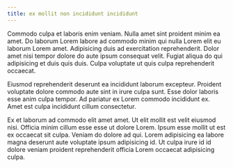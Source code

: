```yaml
---
title: ex mollit non incididunt incididunt
---
```


Commodo culpa et laboris enim veniam. Nulla amet sint proident minim ea amet. Do laborum Lorem labore ad commodo minim qui nulla Lorem elit eu laborum Lorem amet. Adipisicing duis ad exercitation reprehenderit. Dolor amet nisi tempor dolore do aute ipsum consequat velit. Fugiat aliqua do qui adipisicing et duis quis duis. Culpa voluptate ut quis culpa reprehenderit occaecat.

Eiusmod reprehenderit deserunt ea incididunt laborum excepteur. Proident voluptate dolore commodo aute sint in irure culpa sunt. Esse dolor laboris esse anim culpa tempor. Ad pariatur ex Lorem commodo incididunt ex. Amet est culpa incididunt cillum consectetur.

Ex et laborum ad commodo elit amet amet. Ut elit mollit est velit eiusmod nisi. Officia minim cillum esse esse ut dolore Lorem. Ipsum esse mollit ut est ex occaecat sit culpa. Veniam do dolore ad qui. Lorem adipisicing ea labore magna deserunt aute voluptate ipsum adipisicing id. Ut culpa irure id id dolore veniam proident reprehenderit officia Lorem occaecat adipisicing culpa.